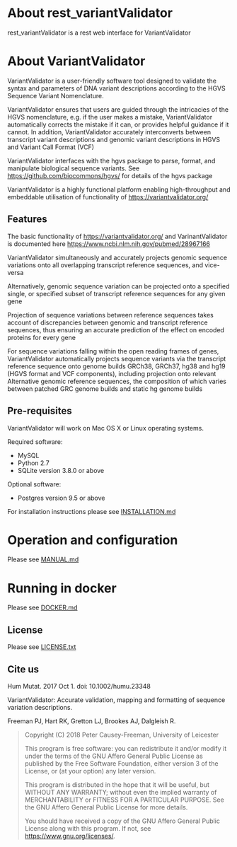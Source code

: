 # About rest_variantValidator

rest_variantValidator is a rest web interface for VariantValidator

# About VariantValidator

VariantValidator is a user-friendly software tool designed to validate the syntax and 
parameters of DNA variant descriptions according to the HGVS Sequence Variant 
Nomenclature. 

VariantValidator ensures that users are guided through the intricacies of the HGVS 
nomenclature, e.g. if the user makes a mistake, VariantValidator automatically corrects 
the mistake if it can, or provides helpful guidance if it cannot. In addition, 
VariantValidator accurately interconverts between transcript variant descriptions and 
genomic variant descriptions in HGVS and Variant Call Format (VCF)

VariantValidator interfaces with the hgvs package to parse, format, and manipulate 
biological sequence variants.  See https://github.com/biocommons/hgvs/ for details of the
hgvs package

VariantValidator is a highly functional platform enabling high-throughput and embeddable
utilisation of functionality of https://variantvalidator.org/

## Features

The basic functionality of https://variantvalidator.org/ and VarinantValidator is documented here https://www.ncbi.nlm.nih.gov/pubmed/28967166

VariantValidator simultaneously and accurately projects genomic sequence variations onto all overlapping transcript reference sequences, and vice-versa

Alternatively, genomic sequence variation can be projected onto a specified single, or specified subset of transcript reference sequences for any given gene

Projection of sequence variations between reference sequences takes account of discrepancies between genomic and transcript reference sequences, thus ensuring an accurate prediction of the effect on encoded proteins for every gene

For sequence variations falling within the open reading frames of genes, VariantValidator automatically projects sequence variants via the transcript reference sequence onto genome builds GRCh38, GRCh37, hg38 and hg19 (HGVS format and VCF components), including projection onto relevant Alternative genomic reference sequences, the composition of which varies between patched GRC genome builds and static hg genome builds

## Pre-requisites

VariantValidator will work on Mac OS X or Linux operating systems.

Required software:
* MySQL
* Python 2.7
* SQLite version 3.8.0 or above

Optional software:
* Postgres version 9.5 or above

For installation instructions please see [INSTALLATION.md](./docs/INSTALLATION.md)

# Operation and configuration

Please see [MANUAL.md](./docs/MANUAL.md)

# Running in docker

Please see [DOCKER.md](https://github.com/openvar/rest_variantValidator/blob/master/docs/DOCKER.md)

## License

Please see [LICENSE.txt](LICENSE.txt)

## Cite us

Hum Mutat. 2017 Oct 1. doi: 10.1002/humu.23348

VariantValidator: Accurate validation, mapping and formatting of sequence variation descriptions.

Freeman PJ, Hart RK, Gretton LJ, Brookes AJ, Dalgleish R.

> Copyright (C) 2018  Peter Causey-Freeman, University of Leicester
> 
> This program is free software: you can redistribute it and/or modify
> it under the terms of the GNU Affero General Public License as
> published by the Free Software Foundation, either version 3 of the
> License, or (at your option) any later version.
> 
> This program is distributed in the hope that it will be useful,
> but WITHOUT ANY WARRANTY; without even the implied warranty of
> MERCHANTABILITY or FITNESS FOR A PARTICULAR PURPOSE.  See the
> GNU Affero General Public License for more details.
> 
> You should have received a copy of the GNU Affero General Public License
> along with this program.  If not, see <https://www.gnu.org/licenses/>.
> </LICENSE>


